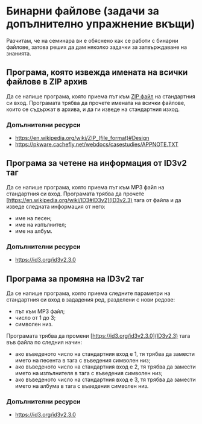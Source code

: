 # Бинарни файлове (задачи за допълнително упражнение вкъщи)

Разчитам, че на семинара ви е обяснено как се работи с бинарни файлове, затова реших да дам няколко задачки за затвърждаване на знанията.

## Програма, която извежда имената на всички файлове в ZIP архив

Да се напише програма, която приема път към [ZIP файл](https://en.wikipedia.org/wiki/ZIP_(file_format)) на стандартния си вход.  Програмата трябва да прочете имената на всички файлове, които се съдържат в архива, и да ги изведе на стандартния изход.

### Допълнителни ресурси

* https://en.wikipedia.org/wiki/ZIP_(file_format)#Design
* https://pkware.cachefly.net/webdocs/casestudies/APPNOTE.TXT

## Програма за четене на информация от ID3v2 таг

Да се напише програма, която приема път към MP3 файл на стандартния си вход.  Програмата трябва да прочете [https://en.wikipedia.org/wiki/ID3#ID3v2](ID3v2.3) тага от файла и да изведе следната информация от него:

* име на песен;
* име на изпълнител;
* име на албум.

### Допълнителни ресурси

* https://id3.org/id3v2.3.0

## Програма за промяна на ID3v2 таг

Да се напише програма, която приема следните параметри на стандартния си вход в зададения ред, разделени с нови редове:

* път към MP3 файл;
* число от 1 до 3;
* символен низ.

Програмата трябва да промени [https://id3.org/id3v2.3.0](ID3v2.3) тага във файла по следния начин:

* ако въведеното число на стандартния вход е 1, тя трябва да замести името на песента в тага с въведения символен низ;
* ако въведеното число на стандартния вход е 2, тя трябва да замести името на изпълнителя в тага с въведения символен низ;
* ако въведеното число на стандартния вход е 3, тя трябва да замести името на албума в тага с въведения символен низ.

### Допълнителни ресурси

* https://id3.org/id3v2.3.0
